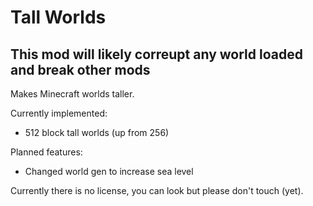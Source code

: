 # Tall Worlds

## This mod will likely correupt any world loaded and break other mods

Makes Minecraft worlds taller.

Currently implemented:
 - 512 block tall worlds (up from 256)

Planned features:
 - Changed world gen to increase sea level

Currently there is no license, you can look but please don't touch (yet).
